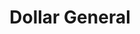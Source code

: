 ---
title: "Dollar General"
url: /amarillo/dollar-general-southeast-10th-avenue/
shop: Kramladen
---
